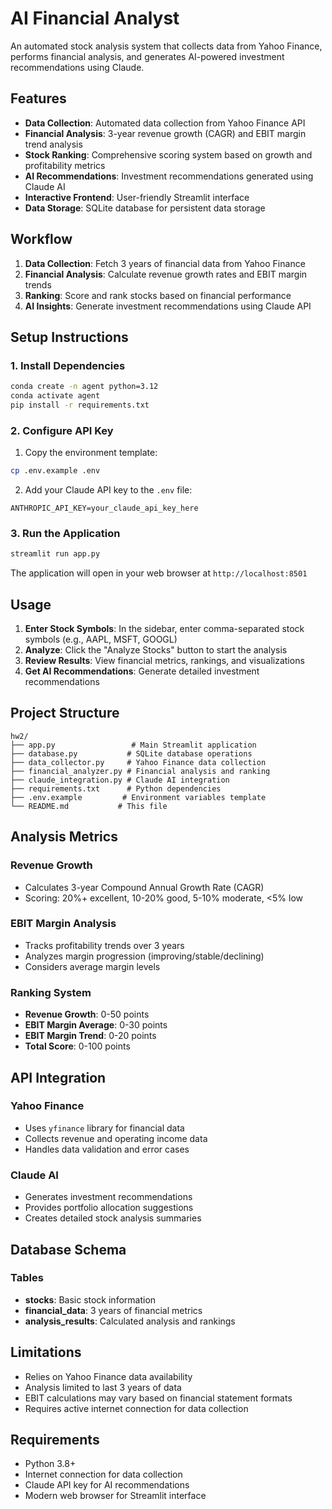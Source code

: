 # AI Financial Analyst

An automated stock analysis system that collects data from Yahoo Finance, performs financial analysis, and generates AI-powered investment recommendations using Claude.

## Features

- **Data Collection**: Automated data collection from Yahoo Finance API
- **Financial Analysis**: 3-year revenue growth (CAGR) and EBIT margin trend analysis
- **Stock Ranking**: Comprehensive scoring system based on growth and profitability metrics
- **AI Recommendations**: Investment recommendations generated using Claude AI
- **Interactive Frontend**: User-friendly Streamlit interface
- **Data Storage**: SQLite database for persistent data storage

## Workflow

1. **Data Collection**: Fetch 3 years of financial data from Yahoo Finance
2. **Financial Analysis**: Calculate revenue growth rates and EBIT margin trends
3. **Ranking**: Score and rank stocks based on financial performance
4. **AI Insights**: Generate investment recommendations using Claude API

## Setup Instructions

### 1. Install Dependencies

```bash
conda create -n agent python=3.12
conda activate agent
pip install -r requirements.txt
```

### 2. Configure API Key

1. Copy the environment template:
```bash
cp .env.example .env
```

2. Add your Claude API key to the `.env` file:
```
ANTHROPIC_API_KEY=your_claude_api_key_here
```

### 3. Run the Application

```bash
streamlit run app.py
```

The application will open in your web browser at `http://localhost:8501`

## Usage

1. **Enter Stock Symbols**: In the sidebar, enter comma-separated stock symbols (e.g., AAPL, MSFT, GOOGL)
2. **Analyze**: Click the "Analyze Stocks" button to start the analysis
3. **Review Results**: View financial metrics, rankings, and visualizations
4. **Get AI Recommendations**: Generate detailed investment recommendations

## Project Structure

```
hw2/
├── app.py                 # Main Streamlit application
├── database.py           # SQLite database operations
├── data_collector.py     # Yahoo Finance data collection
├── financial_analyzer.py # Financial analysis and ranking
├── claude_integration.py # Claude AI integration
├── requirements.txt      # Python dependencies
├── .env.example         # Environment variables template
└── README.md           # This file
```

## Analysis Metrics

### Revenue Growth
- Calculates 3-year Compound Annual Growth Rate (CAGR)
- Scoring: 20%+ excellent, 10-20% good, 5-10% moderate, <5% low

### EBIT Margin Analysis
- Tracks profitability trends over 3 years
- Analyzes margin progression (improving/stable/declining)
- Considers average margin levels

### Ranking System
- **Revenue Growth**: 0-50 points
- **EBIT Margin Average**: 0-30 points
- **EBIT Margin Trend**: 0-20 points
- **Total Score**: 0-100 points

## API Integration

### Yahoo Finance
- Uses `yfinance` library for financial data
- Collects revenue and operating income data
- Handles data validation and error cases

### Claude AI
- Generates investment recommendations
- Provides portfolio allocation suggestions
- Creates detailed stock analysis summaries

## Database Schema

### Tables
- **stocks**: Basic stock information
- **financial_data**: 3 years of financial metrics
- **analysis_results**: Calculated analysis and rankings

## Limitations

- Relies on Yahoo Finance data availability
- Analysis limited to last 3 years of data
- EBIT calculations may vary based on financial statement formats
- Requires active internet connection for data collection

## Requirements

- Python 3.8+
- Internet connection for data collection
- Claude API key for AI recommendations
- Modern web browser for Streamlit interface
